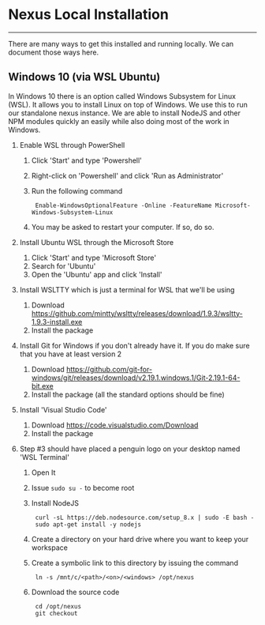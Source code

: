 # Nexus Local Installation #

----------
There are many ways to get this installed and running locally. We can document those ways here.

## Windows 10 (via WSL Ubuntu) ##

In Windows 10 there is an option called Windows Subsystem for Linux (WSL). It allows you to install Linux on top of Windows. We use this to run our standalone nexus instance. We are able to install NodeJS and other NPM modules quickly an easily while also doing most of the work in Windows.

1. Enable WSL through PowerShell
	1. Click 'Start' and type 'Powershell'
	2. Right-click on 'Powershell' and click 'Run as Administrator'
	3. Run the following command

			Enable-WindowsOptionalFeature -Online -FeatureName Microsoft-Windows-Subsystem-Linux

	4. You may be asked to restart your computer. If so, do so.
2. Install Ubuntu WSL through the Microsoft Store
	1. Click 'Start' and type 'Microsoft Store'
	2. Search for 'Ubuntu'
	3. Open the 'Ubuntu' app and click 'Install'
	
3. Install WSLTTY which is just a terminal for WSL that we'll be using
	1. Download https://github.com/mintty/wsltty/releases/download/1.9.3/wsltty-1.9.3-install.exe
	2. Install the package
	 
4. Install Git for Windows if you don't already have it. If you do make sure that you have at least version 2
	1. Download https://github.com/git-for-windows/git/releases/download/v2.19.1.windows.1/Git-2.19.1-64-bit.exe
	2. Install the package (all the standard options should be fine)
5. Install 'Visual Studio Code'

	1. Download https://code.visualstudio.com/Download
	2. Install the package
		
6. Step #3 should have placed a penguin logo on your desktop named 'WSL Terminal'
	1. Open It
	2. Issue `sudo su -` to become root
	3. Install NodeJS
	 
			curl -sL https://deb.nodesource.com/setup_8.x | sudo -E bash -
			sudo apt-get install -y nodejs
	4. Create a directory on your hard drive where you want to keep your workspace
	5. Create a symbolic link to this directory by issuing the command

			ln -s /mnt/c/<path>/<on>/<windows> /opt/nexus
	6. Download the source code
			
			cd /opt/nexus
			git checkout
